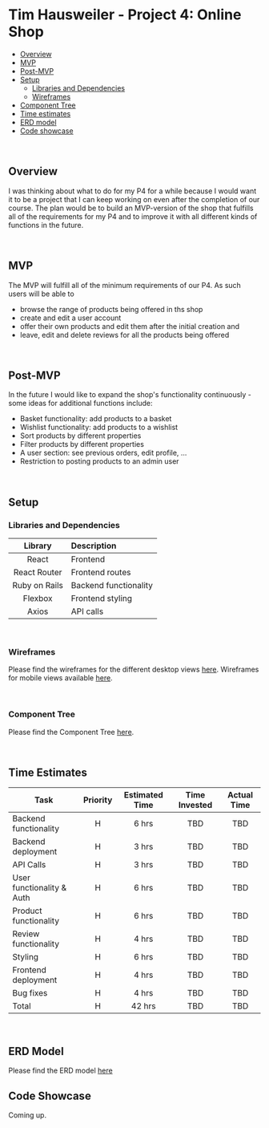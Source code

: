 # Tim Hausweiler - Project 4: Online Shop

- [Overview](#overview)
- [MVP](#mvp)
- [Post-MVP](#post-mvp)
- [Setup](#technical-setup)
  - [Libraries and Dependencies](libraries-and-dependencies)
  - [Wireframes](#wireframes)
- [Component Tree](#component-tree)
- [Time estimates](#time-estimates)
- [ERD model](#erd-model)
- [Code showcase](#code-showcase)

<br>

## Overview

I was thinking about what to do for my P4 for a while because I would want it to be a project that I can keep working on even after the completion of our course. The plan would be to build an MVP-version of the shop that fulfills all of the requirements for my P4 and to improve it with all different kinds of functions in the future.

<br>

## MVP

The MVP will fulfill all of the minimum requirements of our P4. As such users will be able to

- browse the range of products being offered in ths shop
- create and edit a user account
- offer their own products and edit them after the initial creation and
- leave, edit and delete reviews for all the products being offered

<br>

## Post-MVP

In the future I would like to expand the shop's functionality continuously - some ideas for additional functions include:

- Basket functionality: add products to a basket
- Wishlist functionality: add products to a wishlist
- Sort products by different properties
- Filter products by different properties
- A user section: see previous orders, edit profile, ...
- Restriction to posting products to an admin user

<br>

## Setup

### Libraries and Dependencies

|    Library    | Description           |
| :-----------: | :-------------------- |
|     React     | Frontend              |
| React Router  | Frontend routes       |
| Ruby on Rails | Backend functionality |
|    Flexbox    | Frontend styling      |
|     Axios     | API calls             |

<br>

### Wireframes

Please find the wireframes for the different desktop views [here](https://docs.google.com/presentation/d/1AOT1QSE50i93WtLJ4hEP-0BHqaYKHXdDc5tmuaDgWc8/edit#slide=id.p). Wireframes for mobile views available [here](https://docs.google.com/presentation/d/1AOT1QSE50i93WtLJ4hEP-0BHqaYKHXdDc5tmuaDgWc8/edit#slide=id.g11707c61e37_0_115).

<br>

### Component Tree

Please find the Component Tree [here](https://docs.google.com/presentation/d/1AOT1QSE50i93WtLJ4hEP-0BHqaYKHXdDc5tmuaDgWc8/edit#slide=id.g11707c61e37_0_0).

<br>

## Time Estimates

| Task                      | Priority | Estimated Time | Time Invested | Actual Time |
| ------------------------- | :------: | :------------: | :-----------: | :---------: |
| Backend functionality     |    H     |     6 hrs      |      TBD      |     TBD     |
| Backend deployment        |    H     |     3 hrs      |      TBD      |     TBD     |
| API Calls                 |    H     |     3 hrs      |      TBD      |     TBD     |
| User functionality & Auth |    H     |     6 hrs      |      TBD      |     TBD     |
| Product functionality     |    H     |     6 hrs      |      TBD      |     TBD     |
| Review functionality      |    H     |     4 hrs      |      TBD      |     TBD     |
| Styling                   |    H     |     6 hrs      |      TBD      |     TBD     |
| Frontend deployment       |    H     |     4 hrs      |      TBD      |     TBD     |
| Bug fixes                 |    H     |     4 hrs      |      TBD      |     TBD     |
| Total                     |    H     |     42 hrs     |      TBD      |     TBD     |

<br>

## ERD Model

Please find the ERD model [here](https://docs.google.com/presentation/d/1AOT1QSE50i93WtLJ4hEP-0BHqaYKHXdDc5tmuaDgWc8/edit#slide=id.g11707c61e37_0_64)
<br>

## Code Showcase

Coming up.
<br>
